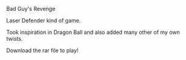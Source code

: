 Bad Guy's Revenge

Laser Defender kind of game.

Took inspiration in Dragon Ball and also added many other of my own twists.

Download the rar file to play!
